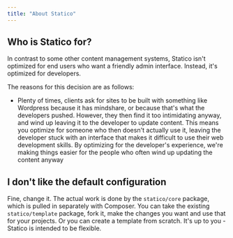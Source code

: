 ```yaml
---
title: "About Statico"
---
```


## Who is Statico for?

In contrast to some other content management systems, Statico isn't optimized for end users who want a friendly admin interface. Instead, it's optimized for developers.

The reasons for this decision are as follows:

* Plenty of times, clients ask for sites to be built with something like Wordpress because it has mindshare, or because that's what the developers pushed. However, they then find it too intimidating anyway, and wind up leaving it to the developer to update content. This means you optimize for someone who then doesn't actually use it, leaving the developer stuck with an interface that makes it difficult to use their web development skills. By optimizing for the developer's experience, we're making things easier for the people who often wind up updating the content anyway

## I don't like the default configuration

Fine, change it. The actual work is done by the `statico/core` package, which is pulled in separately with Composer. You can take the existing `statico/template` package, fork it, make the changes you want and use that for your projects. Or you can create a template from scratch. It's up to you - Statico is intended to be flexible.
